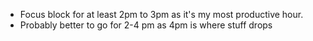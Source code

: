 - Focus block for at least 2pm to 3pm as it's my most productive hour.
- Probably better to go for 2-4 pm as 4pm is where stuff drops